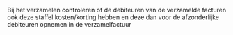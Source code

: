 Bij het verzamelen controleren of de debiteuren van de verzamelde facturen ook deze staffel kosten/korting hebben en deze dan voor de afzonderlijke debiteuren opnemen in de verzamelfactuur
